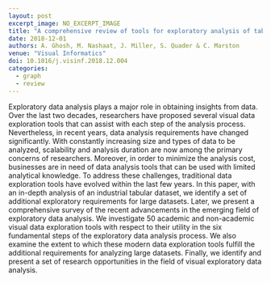 ```yaml
---
layout: post
excerpt_image: NO_EXCERPT_IMAGE
title: "A comprehensive review of tools for exploratory analysis of tabular industrial datasets"
date: 2018-12-01
authors: A. Ghosh, M. Nashaat, J. Miller, S. Quader & C. Marston
venue: "Visual Informatics"
doi: 10.1016/j.visinf.2018.12.004
categories:
  - graph
  - review
---
```

Exploratory data analysis plays a major role in obtaining insights from data. Over the last two decades, researchers have proposed several visual data exploration tools that can assist with each step of the analysis process. Nevertheless, in recent years, data analysis requirements have changed significantly. With constantly increasing size and types of data to be analyzed, scalability and analysis duration are now among the primary concerns of researchers. Moreover, in order to minimize the analysis cost, businesses are in need of data analysis tools that can be used with limited analytical knowledge. To address these challenges, traditional data exploration tools have evolved within the last few years. In this paper, with an in-depth analysis of an industrial tabular dataset, we identify a set of additional exploratory requirements for large datasets. Later, we present a comprehensive survey of the recent advancements in the emerging field of exploratory data analysis. We investigate 50 academic and non-academic visual data exploration tools with respect to their utility in the six fundamental steps of the exploratory data analysis process. We also examine the extent to which these modern data exploration tools fulfill the additional requirements for analyzing large datasets. Finally, we identify and present a set of research opportunities in the field of visual exploratory data analysis.
